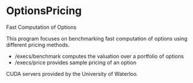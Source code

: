 # OptionsPricing
Fast Computation of Options

This program focuses on benchmarking fast computation of options using different pricing methods.<br>
- /execs/benchmark computes the valuation over a portfolio of options
- /execs/price provides sample pricing of an option

CUDA servers provided by the University of Waterloo.